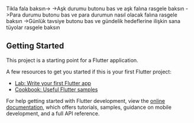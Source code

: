 Tikla fala baksın->
->Aşk durumu butonu bas ve aşk falına rasgele baksın
->Para durumu butonu bas ve para durumun nasıl olacak falına rasgele baksın
->Günlük tavsiye butonu bas ve gündelik hedeflerine ilişkin sana tüyolar  rasgele baksın



## Getting Started

This project is a starting point for a Flutter application.

A few resources to get you started if this is your first Flutter project:

- [Lab: Write your first Flutter app](https://docs.flutter.dev/get-started/codelab)
- [Cookbook: Useful Flutter samples](https://docs.flutter.dev/cookbook)

For help getting started with Flutter development, view the
[online documentation](https://docs.flutter.dev/), which offers tutorials,
samples, guidance on mobile development, and a full API reference.
